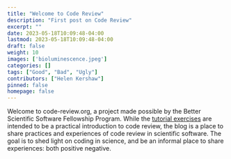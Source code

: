 ```yaml
---
title: "Welcome to Code Review"
description: "First post on Code Review"
excerpt: ""
date: 2023-05-18T10:09:48-04:00
lastmod: 2023-05-18T10:09:48-04:00
draft: false
weight: 10
images: ['bioluminescence.jpeg']
categories: []
tags: ["Good", "Bad", "Ugly"]
contributors: ["Helen Kershaw"]
pinned: false
homepage: false
---
```




Welcome to code-review.org, a project made possible by the Better Scientific Software Fellowship Program.
While the [tutorial exercises](/docs/exercises/ex_intro/) are intended to be a practical introduction to 
code review, the blog is a place to share practices and experiences of code review in scientific software. 
The goal is to shed light on coding in science, and be an informal place to share experiences: both positive
negative.
